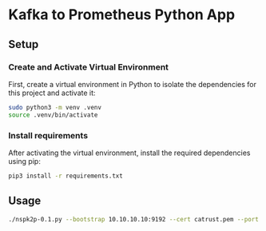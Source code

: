 # Kafka to Prometheus Python App

## Setup
### Create and Activate Virtual Environment

First, create a virtual environment in Python to isolate the dependencies for this project and activate it:

```bash
sudo python3 -m venv .venv
source .venv/bin/activate
```
### Install requirements

After activating the virtual environment, install the required dependencies using pip:
```bash
pip3 install -r requirements.txt
```

## Usage

```bash
./nspk2p-0.1.py --bootstrap 10.10.10.10:9192 --cert catrust.pem --port 8000 --config metrics.yml
```

